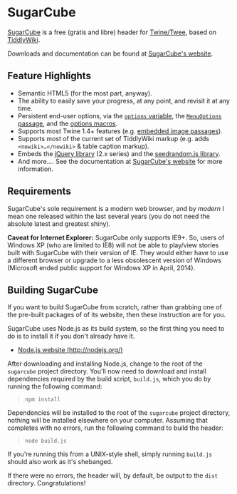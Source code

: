 <span id="top"></span>
# SugarCube #
[SugarCube](http://www.motoslave.net/sugarcube/ "http://www.motoslave.net/sugarcube/") is a free (gratis and libre) header for [Twine/Twee](http://twinery.org/ "http://twinery.org/"), based on [TiddlyWiki](http://tiddlywiki.com/ "http://tiddlywiki.com/").

Downloads and documentation can be found at [SugarCube's website](http://www.motoslave.net/sugarcube/ "http://www.motoslave.net/sugarcube/").

<span id="features"></span>
## Feature Highlights ##
- Semantic HTML5 (for the most part, anyway).
- The ability to easily save your progress, at any point, and revisit it at any time.
- Persistent end-user options, via the [`options` variable](#reserved-names-variables "see: options"), the [`MenuOptions` passage](#reserved-names-passages "see: MenuOptions"), and the [options macros](#macrocat-options "see: options macros").
- Supports most Twine 1.4+ features (e.g. [embedded image passages](#wiki-syntax-extensions-image-passage "see: Image Passage Syntax for [img[]]")).
- Supports most of the current set of TiddlyWiki markup (e.g. adds `<nowiki>…</nowiki>` & table caption markup).
- Embeds the [jQuery library](http://jquery.com/ "http://jquery.com/") (2.x series) and the [seedrandom.js library](https://github.com/davidbau/seedrandom "https://github.com/davidbau/seedrandom").
- And more….  See the documentation at [SugarCube's website](http://www.motoslave.net/sugarcube/ "http://www.motoslave.net/sugarcube/") for more information.

<span id="requirements"></span>
## Requirements ##
SugarCube's sole requirement is a modern web browser, and by *modern* I mean one released within the last several years (you do not need the absolute latest and greatest shiny).

**Caveat for Internet Explorer:** SugarCube only supports  IE9+.  So, users of Windows XP (who are limited to IE8) will not be able to play/view stories built with SugarCube with their version of IE.  They would either have to use a different browser or upgrade to a less obsolescent version of Windows (Microsoft ended public support for Windows XP in April, 2014).

<span id="building"></span>
## Building SugarCube ##
If you want to build SugarCube from scratch, rather than grabbing one of the pre-built packages of of its website, then these instruction are for you.

SugarCube uses Node.js as its build system, so the first thing you need to do is to install it if you don't already have it.

- [Node.js website (http://nodejs.org/)](http://nodejs.org/ "http://nodejs.org/")

After downloading and installing Node.js, change to the root of the `sugarcube` project directory.  You'll now need to download and install dependencies required by the build script, `build.js`, which you do by running the following command:

>     npm install

Dependencies will be installed to the root of the `sugarcube` project directory, nothing will be installed elsewhere on your computer.  Assuming that completes with no errors, run the following command to build the header:

>     node build.js

If you're running this from a UNIX-style shell, simply running `build.js` should also work as it's shebanged.

If there were no errors, the header will, by default, be output to the `dist` directory.  Congratulations!


<br>
